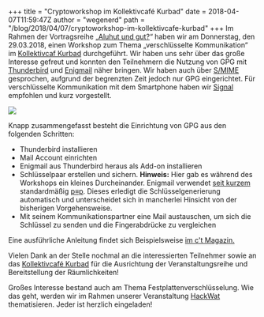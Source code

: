 +++
title = "Cryptoworkshop im Kollektivcafé Kurbad"
date = 2018-04-07T11:59:47Z
author = "wegenerd"
path = "/blog/2018/04/07/cryptoworkshop-im-kollektivcafe-kurbad"
+++
Im Rahmen der Vortragsreihe „[Aluhut und
gut?](https://dorn.blogsport.de/2018/02/09/aluhut-und-gut-von-internetueberwachung-zu-digitaler-selbstverteidigung/)“
haben wir am Donnerstag, den 29.03.2018, einen Workshop zum Thema
„verschlüsselte Kommunikation“ im [Kollektivcaf
Kurbad](https://www.kurbad-jungborn.de/cafe.htm) durchgeführt. Wir haben
uns sehr über das große Interesse gefreut und konnten den Teilnehmern
die Nutzung von GPG mit
[Thunderbird](https://www.mozilla.org/de/thunderbird/) und
[Enigmail](https://enigmail.net/) näher bringen. Wir haben auch über
[S/MIME](https://de.wikipedia.org/wiki/S/MIME) gesprochen, aufgrund der
begrenzten Zeit jedoch nur GPG eingerichtet. Für verschlüsselte
Kommunikation mit dem Smartphone haben wir [Signal](https://signal.org/)
empfohlen und kurz vorgestellt.

![](/media/2018-04-07_kryptocafe.serendipityThumb.jpg)  

Knapp zusammengefasst besteht die Einrichtung von GPG aus den folgenden
Schritten:

  - Thunderbird installieren
  - Mail Account einrichten
  - Enigmail aus Thunderbird heraus als Add-on installieren
  - Schlüsselpaar erstellen und sichern. **Hinweis:** Hier gab es
    während des Workshops ein kleines Durcheinander. Enigmail verwendet
    [seit
    kurzem](https://pep.foundation/blog/enigmail-2-with-pretty-easy-privacy-pep-support-by-default-for-new-users/)
    standardmäßig [p≡p](https://pep-project.org/). Dieses erledigt die
    Schlüsselgenerierung automatisch und unterscheidet sich in
    mancherlei Hinsicht von der bisherigen Vorgehensweise.
  - Mit seinem Kommunikationspartner eine Mail austauschen, um sich die
    Schlüssel zu senden und die Fingerabdrücke zu vergleichen

Eine ausführliche Anleitung findet sich Beispielsweise [im c't
Magazin.](https://www.heise.de/ct/artikel/Einfach-erklaert-E-Mail-Verschluesselung-mit-PGP-4006652.html)

Vielen Dank an der Stelle nochmal an die interessierten Teilnehmer sowie
an das [Kollektivcafé Kurbad](https://www.kurbad-jungborn.de/cafe.htm)
für die Ausrichtung der Veranstaltungsreihe und Bereitstellung der
Räumlichkeiten!

Großes Interesse bestand auch am Thema Festplattenverschlüsselung. Wie
das geht, werden wir im Rahmen unserer Veranstaltung
[HackWat](https://flipdot.org/wiki/HackWat) thematisieren. Jeder ist
herzlich eingeladen!
